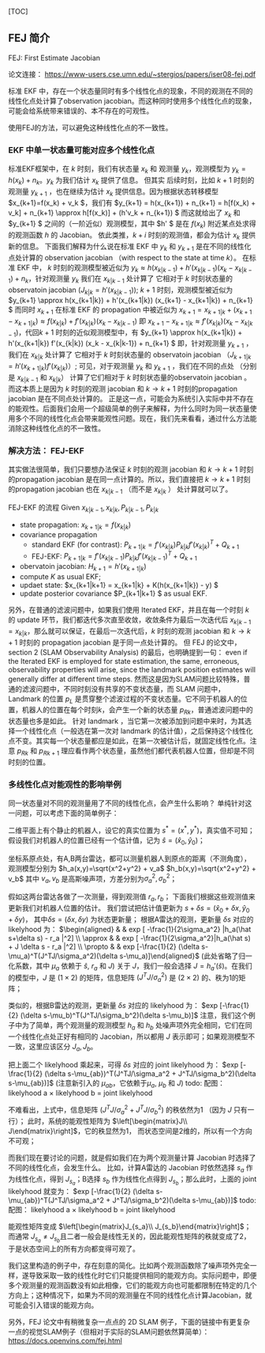 [TOC]

## FEJ 简介

FEJ: First Estimate Jacobian

论文连接： https://www-users.cse.umn.edu/~stergios/papers/iser08-fej.pdf

标准 EKF 中，存在一个状态量同时有多个线性化点的现象，不同的观测在不同的线性化点处计算了observation jacobian。而这种同时使用多个线性化点的现象，可能会给系统带来错误的、本不存在的可观性。

使用FEJ的方法，可以避免这种线性化点的不一致性。


### EKF 中单一状态量可能对应多个线性化点

标准EKF框架中，在 $k$ 时刻，我们有状态量 $x_k$ 和 观测量 $y_k$，观测模型为 $y_k = h(x_k) + n_k$。$y_k$ 为我们估计 $x_k$ 提供了信息。
但其实 后续时刻，比如 $k+1$ 时刻的观测量 $y_{k+1}$ ，也在继续为估计 $x_k$ 提供信息。因为根据状态转移模型 $x_{k+1}=f(x_k) + v_k $，我们有
 $y_{k+1} = h(x_{k+1}) + n_{k+1} = h[f(x_k) + v_k] + n_{k+1} \approx h[f(x_k)] +  (h'v_k + n_{k+1}) $
而这就给出了 $x_k$ 和 $y_{k+1} $ 之间的（一阶近似）观测模型，其中 $h' $ 是在 $f(x_k)$ 附近某点处求得的观测函数 $h$ 的 Jacobian。
依此类推，$k+i$ 时刻的观测值，都会为估计 $x_k$ 提供新的信息。
下面我们解释为什么说在标准 EKF 中 $y_k$ 和 $y_{k+1}$ 是在不同的线性化点处计算的 observation jacobian （with respect to the state at time $k$）。
在标准 EKF 中， $k$ 时刻的观测模型被近似为 $y_k \approx h(x_{k|k-1}) + h'(x_{k|k-1}) (x_k - x_{k|k-1}) + n_k$，针对观测量 $y_k$ 我们在 $x_{k|k-1}$ 处计算了 它相对于 $k$ 时刻状态量的 observatoin jacobian ($J_{k|k}=h'(x_{k|k-1})$);
$k+1$ 时刻，观测模型被近似为 
$y_{k+1} \approx h(x_{k+1|k}) + h'(x_{k+1|k}) (x_{k+1} - x_{k+1|k}) + n_{k+1} $
而同时 $x_{k+1}$ 在标准 EKF 的 propagation 中被近似为 
$x_{k+1} = x_{k+1|k} + (x_{k+1} - x_{k+1|k}) \approx f(x_{k|k}) + f'(x_{k|k})(x_k - x_{k|k-1})$
即 $x_{k+1} - x_{k+1|k} \approx f'(x_{k|k})(x_k - x_{k|k-1})$，代回$k+1$ 时刻的近似观测模型中，有
$y_{k+1} \approx h(x_{k+1|k}) + h'(x_{k+1|k}) f'(x_{k|k}) (x_k - x_{k|k-1}) + n_{k+1} $
即，针对观测量 $y_{k+1}$ ，我们在 $x_{k|k}$ 处计算了 它相对于 $k$ 时刻状态量的 observatoin jacobian （$J_{k+1|k}=h'(x_{k+1|k}) f'(x_{k|k})$）;
可见，对于观测量 $y_{k}$ 和  $y_{k+1}$ ，我们在不同的点处 （分别是 $x_{k|k-1}$ 和 $x_{k|k}$） 计算了它们相对于 $k$ 时刻状态量的observatoin jacobian 。而这本质上是因为 $k$ 时刻的观测 jacobian 和 $k\rightarrow k+1$ 时刻的propagation jacobian 是在不同点处计算的。
正是这一点，可能会为系统引入实际中并不存在的能观性。后面我们会用一个超级简单的例子来解释，为什么同时为同一状态量使用多个不同的线性化点会带来能观性问题。现在，我们先来看看，通过什么方法能消除这种线性化点的不一致性。

### 解决方法： FEJ-EKF

其实做法很简单，我们只要想办法保证 $k$ 时刻的观测 jacobian 和 $k\rightarrow k+1$ 时刻的propagation jacobian 是在同一点计算的。所以，我们直接把 $k\rightarrow k+1$ 时刻的propagation jacobian 也在  $x_{k|k-1}$ （而不是 $x_{k|k}$ ） 处计算就可以了。

FEJ-EKF 的流程
Given $x_{k|k-1}, x_{k|k}, P_{k|k-1}, P_{k|k}$
- state propagation: $x_{k+1|k} = f(x_{k|k})$
- covariance propagation
    - standard EKF (for contrast):  $P_{k+1|k} = f'(x_{k|k})P_{k|k}f'(x_{k|k})^T + Q_{k+1}$
    - FEJ-EKF: $P_{k+1|k} = f'(x_{k|k-1})P_{k|k}f'(x_{k|k-1})^T + Q_{k+1}$
- obervatoin jacobian: $H_{k+1} = h'(x_{k+1|k})$
- compute $K$ as usual EKF;
- updaet state: $x_{k+1|k+1} = x_{k+1|k} + K(h(x_{k+1|k}) - y) $
- update posterior covariance  $P_{k+1|k+1} $ as usual EKF.


另外，在普通的滤波问题中，如果我们使用 Iterated EKF，并且在每一个时刻 $k$ 的 update 环节，我们都迭代多次直至收敛，收敛条件为最后一次迭代后  $x_{k|k-1} = x_{k|k}$，那么就可以保证，在最后一次迭代后，$k$ 时刻的观测 jacobian 和 $k\rightarrow k+1$ 时刻的 propagation jacobian 是于同一点处计算的。
但 FEJ 的论文中，section 2 (SLAM Observability Analysis) 的最后，也明确提到一句：
even if the Iterated EKF is employed for state estimation, the same, erroneous, observability properties will arise, since the landmark position estimates will generally differ at different time steps.
然而这是因为SLAM问题比较特殊，普通的滤波问题中，不同时刻没有共享的不变状态量，而 SLAM 问题中，Landmark 的位置 $p_{L}$ 是贯穿整个滤波过程的不变状态量。它不同于机器人的位置，机器人的位置在每个时刻$k$，会产生一个新的状态量 $p_{Rk}$，普通滤波问题中的状态量也多是如此。
针对 landmark ，当它第一次被添加到问题中来时，为其选择一个线性化点（一般选在第一次对 landmark 的估计值），之后保持这个线性化点不变。其实每一个状态量都应是如此，在第一次被估计后，就固定线性化点。注意 $p_{Rk}$ 和 $p_{Rk+1}$ 理应看作两个状态量，虽然他们都代表机器人位置，但却是不同时刻的位置。

### 多线性化点对能观性的影响举例

同一状态量对不同的观测量用了不同的线性化点，会产生什么影响？
单纯针对这一问题，可以考虑下面的简单例子：

二维平面上有个静止的机器人，设它的真实位置为 $s^*=(x^*,y^*)$，真实值不可知；假设我们对机器人的位置已经有一个估计值，记为 $\hat s=(\hat x_0, \hat y_0)$；

坐标系原点处，有A,B两台雷达，都可以测量机器人到原点的距离（不测角度），观测模型分别为 
$h_a(x,y)=\sqrt{x^2+y^2} + v_a$
$h_b(x,y)=\sqrt{x^2+y^2} + v_b$
其中 $v_a, v_b$ 是高斯噪声项，方差分别为$\sigma_a^2,\sigma_b^2$；

假如这两台雷达各做了一次测量，得到观测值 $r_a, r_b$；
下面我们根据这些观测值来更新我们对机器人位置的估计。
我们尝试把估计值更新为 $s+\delta s =  (\hat x_0+\delta x, \hat y_0+\delta y)$， 其中$\delta s = (\delta x,\delta y)$ 为状态更新量；
根据A雷达的观测，更新量 $\delta s$ 对应的 likelyhood 为：
$\begin{aligned} &  & exp [ -\frac{1}{2\sigma_a^2} |h_a(\hat s+\delta s) - r_a |^2] \\ \approx & & exp [ -\frac{1}{2\sigma_a^2}|h_a(\hat s) + J \delta s - r_a |^2] \\ \propto & & exp [-\frac{1}{2} (\delta s-\mu_a)^T(J^TJ/\sigma_a^2)(\delta s-\mu_a)]\end{aligned}$
(此处省略了归一化系数，其中 $\mu_a$ 依赖于 $\hat s$, $r_a$ 和 $J$)
关于 $J$，我们一般会选择 $J=h_a'(\hat s)$。在我们的模型中，$J$ 是 $(1\times 2)$ 的矩阵，信息矩阵 $(J^TJ/\sigma_a^2)$ 是 $(2\times 2)$ 的、秩为1的矩阵；

类似的，根据B雷达的观测，更新量 $\delta s$ 对应的 likelyhood 为：
$exp [-\frac{1}{2} (\delta s-\mu_b)^T(J^TJ/\sigma_b^2)(\delta s-\mu_b)]$
注意，我们这个例子中为了简单，两个观测量的观测模型 $h_a$ 和 $h_b$ 处噪声项外完全相同，它们在同一个线性化点处正好有相同的 Jacobian，所以都用 $J$ 表示即可；如果观测模型不一致，这里应该区分 $J_a,J_b$。

把上面二个 likelyhood 乘起来，可得 $\delta s$ 对应的 joint likelyhood 为：
$exp [-\frac{1}{2} (\delta s-\mu_{ab})^T(J^TJ/\sigma_a^2 + J^TJ/\sigma_b^2)(\delta s-\mu_{ab})]$
(注意新引入的 $\mu_{ab}$，它依赖于$\mu_a$, $\mu_b$ 和 $J$)
todo: 配图： likelyhood a $\times$  likelyhood b =  joint likelyhood

不难看出，上式中，信息矩阵  $(J^TJ/\sigma_a^2 + J^TJ/\sigma_b^2)$ 的秩依然为1 （因为 $J$ 只有一行）；
此时，系统的能观性矩阵为 $\left[\begin{matrix}J\\ J\end{matrix}\right]$，它的秩显然为1， 而状态空间是2维的，所以有一个方向不可观；


而我们现在要讨论的问题，就是假如我们在为两个观测量计算 Jacobian 时选择了不同的线性化点，会发生什么。
比如，计算A雷达的 Jacobian 时依然选择 $s_a$ 作为线性化点，得到 $J_{s_a}$；B选择  $s_b$ 作为线性化点得到 $J_{s_b}$；那么此时，上面的 joint likelyhood 就变为：
$exp [-\frac{1}{2} (\delta s-\mu_{ab})^T(J^TJ/\sigma_a^2 + J^TJ/\sigma_b^2)(\delta s-\mu_{ab})]$
todo: 配图： likelyhood a $\times$  likelyhood b =  joint likelyhood

能观性矩阵变成  $\left[\begin{matrix}J_{s_a}\\ J_{s_b}\end{matrix}\right]$；
而通常 $J_{s_a}\ne J_{s_b}$且二者一般会是线性无关的，因此能观性矩阵的秩就变成了2，于是状态空间上的所有方向都变得可观了。

我们这里构造的例子中，存在刻意的简化。比如两个观测函数除了噪声项外完全一样，遂导致采取一致的线性化时它们只能提供相同的能观方向。实际问题中，即便多个观测量的观测函数没有如此相像，它们的能观方向也可能都限制在特定的几个方向上；这种情况下，如果为不同的观测量在不同的线性化点计算Jacobian，就可能会引入错误的能观方向。

另外，FEJ 论文中有稍微复杂一点点的 2D SLAM 例子，下面的链接中有更复杂一点的视觉SLAM例子（但相对于实际的SLAM问题依然算简单）：
https://docs.openvins.com/fej.html


